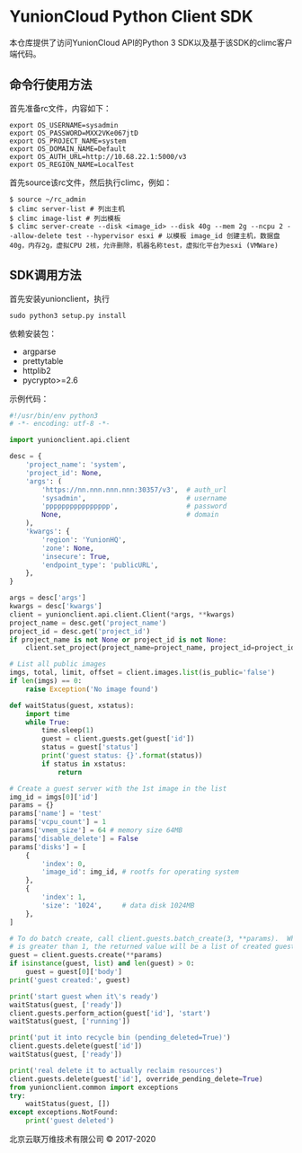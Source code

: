 YunionCloud Python Client SDK
===================================


本仓库提供了访问YunionCloud API的Python 3 SDK以及基于该SDK的climc客户端代码。


命令行使用方法
---------------


首先准备rc文件，内容如下：

    export OS_USERNAME=sysadmin
    export OS_PASSWORD=MXX2VKe067jtD
    export OS_PROJECT_NAME=system
    export OS_DOMAIN_NAME=Default
    export OS_AUTH_URL=http://10.68.22.1:5000/v3
    export OS_REGION_NAME=LocalTest


首先source该rc文件，然后执行climc，例如：

    $ source ~/rc_admin
    $ climc server-list # 列出主机
    $ climc image-list # 列出模板
    $ climc server-create --disk <image_id> --disk 40g --mem 2g --ncpu 2 --allow-delete test --hypervisor esxi # 以模板 image_id 创建主机，数据盘40g，内存2g，虚拟CPU 2核，允许删除，机器名称test，虚拟化平台为esxi (VMWare)


SDK调用方法
----------------

首先安装yunionclient，执行

    sudo python3 setup.py install

依赖安装包：

* argparse
* prettytable
* httplib2
* pycrypto>=2.6

示例代码：

```python
#!/usr/bin/env python3
# -*- encoding: utf-8 -*-

import yunionclient.api.client

desc = {
    'project_name': 'system',
    'project_id': None,
    'args': (
        'https://nn.nnn.nnn.nnn:30357/v3',  # auth_url
        'sysadmin',                         # username
        'pppppppppppppppp',                 # password
        None,                               # domain
    ),
    'kwargs': {
        'region': 'YunionHQ',
        'zone': None,
        'insecure': True,
        'endpoint_type': 'publicURL',
    },
}

args = desc['args']
kwargs = desc['kwargs']
client = yunionclient.api.client.Client(*args, **kwargs)
project_name = desc.get('project_name')
project_id = desc.get('project_id')
if project_name is not None or project_id is not None:
    client.set_project(project_name=project_name, project_id=project_id)

# List all public images
imgs, total, limit, offset = client.images.list(is_public='false')
if len(imgs) == 0:
    raise Exception('No image found')

def waitStatus(guest, xstatus):
	import time
	while True:
		time.sleep(1)
		guest = client.guests.get(guest['id'])
		status = guest['status']
		print('guest status: {}'.format(status))
		if status in xstatus:
			return

# Create a guest server with the 1st image in the list
img_id = imgs[0]['id']
params = {}
params['name'] = 'test'
params['vcpu_count'] = 1
params['vmem_size'] = 64 # memory size 64MB
params['disable_delete'] = False
params['disks'] = [
    {
        'index': 0,
        'image_id': img_id,	# rootfs for operating system
    },
    {
        'index': 1,
        'size': '1024',		# data disk 1024MB
    },
]

# To do batch create, call client.guests.batch_create(3, **params).  When count
# is greater than 1, the returned value will be a list of created guests
guest = client.guests.create(**params)
if isinstance(guest, list) and len(guest) > 0:
    guest = guest[0]['body']
print('guest created:', guest)

print('start guest when it\'s ready')
waitStatus(guest, ['ready'])
client.guests.perform_action(guest['id'], 'start')
waitStatus(guest, ['running'])

print('put it into recycle bin (pending_deleted=True)')
client.guests.delete(guest['id'])
waitStatus(guest, ['ready'])

print('real delete it to actually reclaim resources')
client.guests.delete(guest['id'], override_pending_delete=True)
from yunionclient.common import exceptions
try:
	waitStatus(guest, [])
except exceptions.NotFound:
	print('guest deleted')
```

北京云联万维技术有限公司 © 2017-2020
